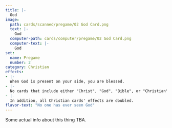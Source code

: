 ```yaml
---
title: |-
  God
image: 
  path: cards/scanned/pregame/02 God Card.png
  text: |-
    God
  computer-path: cards/computer/pregame/02 God Card.png
  computer-text: |-
    God
set:
  name: Pregame
  number: 2
category: Christian
effects: 
- |-
  When God is present on your side, you are blessed.
- |-
  No cards that include either "Christ", "God", "Bible", or "Christian" may be destroyed except by "The Golden Compass".
- |-
  In addition, all Christian cards' effects are doubled.
flavor-text: "No one has ever seen God"
---
```

Some actual info about this thing TBA.
